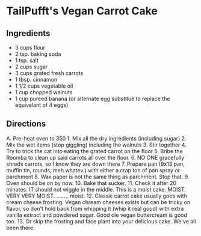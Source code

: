 # TailPufft's Vegan Carrot Cake

## Ingredients

- 3 cups flour
- 2 tsp. baking soda
- 1 tsp. salt
- 2 cups sugar
- 3 cups grated fresh carrots
- 1 tbsp. cinnamon
- 1 1/2 cups vegetable oil
- 1 cup chopped walnuts
- 1 cup pureed banana (or alternate egg substitue to replace the
 equivelant of 4 eggs)

## Directions

A. Pre-heat oven to 350 1. Mix all the dry ingredients (including sugar)
2. Mix the wet items (stop giggling) including the walnuts 3. Stir
together 4. Try to trick the cat into eating the grated carrot on the
floor 5. Bribe the Roomba to clean up said carrots all over the floor.
6. NO ONE gracefully shreds carrots, so I know they are down there 7.
Prepare pan (9x13 pan, muffin tin, rounds, meh whatev.) with either a
crap ton of pan spray or parchment 8. Wax paper is not the same thing as
parchment. Stop that. 9. Oven should be on by now. 10. Bake that sucker.
11. Check it after 20 minutes. IT should not wiggle in the middle. This
is a moist cake. MOIST. VERY VERY MOIST. ........ moist. 12. Classic
carrot cake usually goes with cream cheese frosting. Vegan chream
cheeses exists but can be tricky on flavor, so don't hold back from
whipping it (whip it real good) with extra vanilla extract and powdered
sugar. Good ole vegan buttercream is good too. 13. Or skip the frosting
and face plant into your delicious cake. We've all been there.
